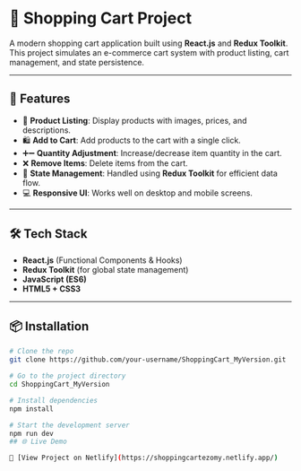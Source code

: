 # 🛒 Shopping Cart Project

A modern shopping cart application built using **React.js** and **Redux Toolkit**. This project simulates an e-commerce cart system with product listing, cart management, and state persistence.

---

## 🚀 Features

- 🧾 **Product Listing**: Display products with images, prices, and descriptions.
- 🛍️ **Add to Cart**: Add products to the cart with a single click.
- ➕➖ **Quantity Adjustment**: Increase/decrease item quantity in the cart.
- ❌ **Remove Items**: Delete items from the cart.
- 🧠 **State Management**: Handled using **Redux Toolkit** for efficient data flow.
- 💻 **Responsive UI**: Works well on desktop and mobile screens.

---

## 🛠️ Tech Stack

- **React.js** (Functional Components & Hooks)
- **Redux Toolkit** (for global state management)
- **JavaScript (ES6)**
- **HTML5 + CSS3**

---

## 📦 Installation

```bash
# Clone the repo
git clone https://github.com/your-username/ShoppingCart_MyVersion.git

# Go to the project directory
cd ShoppingCart_MyVersion

# Install dependencies
npm install

# Start the development server
npm run dev
## 🌐 Live Demo

🔗 [View Project on Netlify](https://shoppingcartezomy.netlify.app/)
